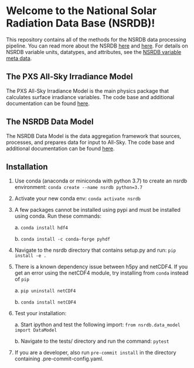 # Welcome to the National Solar Radiation Data Base (NSRDB)!
This repository contains all of the methods for the NSRDB data processing pipeline.
You can read more about the NSRDB [here](https://nsrdb.nrel.gov/) and
[here](https://www.sciencedirect.com/science/article/pii/S136403211830087X).
For details on NSRDB variable units, datatypes, and attributes, see the
[NSRDB variable meta data](https://github.com/NREL/nsrdb/blob/master/config/nsrdb_vars.csv).

## The PXS All-Sky Irradiance Model
The PXS All-Sky Irradiance Model is the main physics package that calculates
surface irradiance variables. The code base and additional documentation can
be found [here](https://github.com/NREL/nsrdb/tree/master/nsrdb/all_sky).

## The NSRDB Data Model
The NSRDB Data Model is the data aggregation framework that sources, processes,
and prepares data for input to All-Sky. The code base and additional
documentation can be found [here](https://github.com/NREL/nsrdb/tree/master/nsrdb/data_model).

## Installation
1. Use conda (anaconda or miniconda with python 3.7) to create an nsrdb
   environment: `conda create --name nsrdb python=3.7`
2. Activate your new conda env: `conda activate nsrdb`
3. A few packages cannot be installed using pypi and must be installed using
   conda. Run these commands:

    a. `conda install hdf4`

    b. `conda install -c conda-forge pyhdf`


4. Navigate to the nsrdb directory that contains setup.py and run:
   `pip install -e .`
5. There is a known dependency issue between h5py and netCDF4. If you get an
   error using the netCDF4 module, try installing from `conda` instead of `pip`

    a. `pip uninstall netCDF4`

    b. `conda install netCDF4`

6. Test your installation:

    a. Start ipython and test the following import:
       `from nsrdb.data_model import DataModel`

    b. Navigate to the tests/ directory and run the command: `pytest`

7. If you are a developer, also run `pre-commit install` in the directory
   containing .pre-commit-config.yaml.
